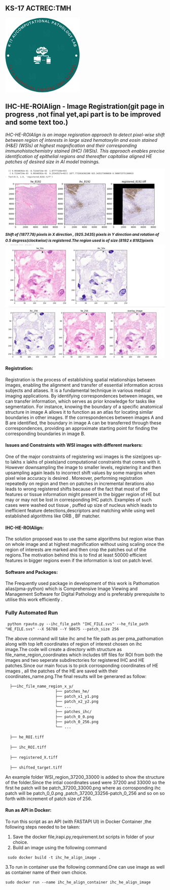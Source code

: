 ## KS-17 ACTREC:TMH



![alt_images](https://github.com/TMC-ComputationalPathology/Image_registration/blob/main/Logo.png)
 
## IHC-HE-ROIAlign - Image Registration(git page in progress ,not final yet,api part is to be improved and some text too.)
 _IHC-HE-ROIAlign is an image regisration approach to detect pixel-wise shift between region of interests in large sized hematoxylin and eosin stained (H&E) (WSIs) at highest magnification and their corresponding immunohistochemistry stained (IHC) (WSIs). This approach enables precise identification of epithelial regions and thereafter capitalise aligned HE patches of desired size in AI model trainings._

![alt_images](https://github.com/TMC-ComputationalPathology/Image_registration/blob/8a9fef52c10d9c888a91d190880e62bfcf5c4cef/screenshots/Screenshot%20from%202024-09-12%2014-00-24.png)
 <sup>**_Shift of (1877.78) pixels in X direction , (925.3435) pixels in Y direction and rotation of 0.5 degress(clockwise) is registered.The  region used is of size (8192 x 8192)pixels_**</sup>
 ![alt_images](https://github.com/TMC-ComputationalPathology/Image_registration/blob/main/screenshots/Screenshot%20from%202024-09-12%2014-12-50.png)
 ![alt_images](https://github.com/TMC-ComputationalPathology/Image_registration/blob/main/screenshots/Screenshot%20from%202024-09-12%2014-02-16.png)







#### Registration: 
Registration is the process of establishing spatial relationships between images, enabling the alignment and transfer of essential information across subjects and atlases. It is a fundamental technique in various medical imaging applications. By identifying correspondences between images, we can transfer information, which serves as prior knowledge for tasks like segmentation. For instance, knowing the boundary of a specific anatomical structure in image A allows it to function as an atlas for locating similar boundaries in other images. If the correspondences between images A and B are identified, the boundary in image A can be transferred through these correspondences, providing an approximate starting point for finding the corresponding boundaries in image B.

#### Issues and Constraints with WSI images with different markers:
One of the major constraints of registering wsi images is the size(goes up-to lakhs x lakhs of pixels)and computational constraints that comes with it. However downsampling the image to smaller levels, registering it and then upsampling again leads to incorrect shift values by some margins when pixel wise accuracy  is desired . Moreover, performing registration repeatedly on region and then on patches in incremental iterations  also leads to wrong registered shifts because of the fact that most of the features or tissue information might present in the bigger region of HE but may or may not be lost in corresponding IHC patch. Examples of such  cases were washed out tissue , puffed up size of nucleus which leads to inefficient feature detections,descriptors and matching  while using well established algorithms like ORB , BF matcher.






#### IHC-HE-ROIAlign:
The solution proposed was to use the same algorithms but region wise than on whole image and at highest magnification without using scaling once the region of interests are marked and then crop the patches out of the regions.The motivation behind this is to find at least 50000 efficient features in bigger regions even if the information is lost on patch level. 

#### Software and Packages:
The Frequently used package in development of this work is Pathomation alias(pma-python) which is Comprehensive Image Viewing and Management Software for Digital Pathology and is preferably prerequisite to utilise this work efficiently .

### Fully Automated Run
>
     python rpauto.py --ihc_file_path "IHC_FILE.svs" --he_file_path "HE_FILE.svs" --X 56788 --Y 98675 --patch_size 256

The above command will take ihc amd he file path as per pma_pathomation along with top left coordinates of region of interest chosen on ihc image.The code will create a directory with structure as  file_name_region_coordinates which includes tiff files for ROI from both the images and two seperate subdirectories for registered IHC and HE patches.Since our main focus is to pick corrosponding coordinates of HE images , all the patches of the HE are saved with their coordinates_name.png.The final results will be generared as follow:

>
>
    
      ├──ihc_file_name_region_x_y/
                          ├── patches_he/
    		              ├── patch_x1_y1.png
    		              ├── patch_x2_y2.png
    		              └── ...
                          ├── patches_ihc/
    		              ├── patch_0_0.png
    		              ├── patch_0_256.png
    		              └── ...
      
      ├── he_ROI.tiff

      ├── ihc_ROI.tiff

      ├── registered_X.tiff

      ├── shifted_target.tiff

An example folder WSI_region_37200_33000 is added to show the structure of the folder.Since the intial coordinates used were 37200 and 33000 so the first he patch will be patch_37200_33000.png where as corrosponding ihc patch will be patch_0_0.png ,patch_37200_33256-patch_0_256 and so on so forth with increment of patch size of 256.
 

#### Run as API in Docker:
To run this script as an  API (with FASTAPI UI) in Docker Container ,the following steps needed to be taken:
1. Save the docker file,irapi.py,requirement.txt scripts in folder of your choice.
2. Build an image using the following command
>
     sudo docker build -t ihc_he_align_image .

3.To run in container use the following command.One can use image as well as container name of their own choice.
>
    sudo docker run --name ihc_he_align_container ihc_he_align_image 
        

        
    		
	


